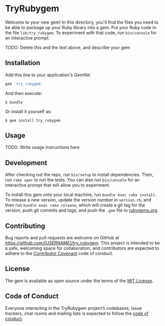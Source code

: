 # TryRubygem

Welcome to your new gem! In this directory, you'll find the files you need to be able to package up your Ruby library into a gem. Put your Ruby code in the file `lib/try_rubygem`. To experiment with that code, run `bin/console` for an interactive prompt.

TODO: Delete this and the text above, and describe your gem

## Installation

Add this line to your application's Gemfile:

```ruby
gem 'try_rubygem'
```

And then execute:

    $ bundle

Or install it yourself as:

    $ gem install try_rubygem

## Usage

TODO: Write usage instructions here

## Development

After checking out the repo, run `bin/setup` to install dependencies. Then, run `rake spec` to run the tests. You can also run `bin/console` for an interactive prompt that will allow you to experiment.

To install this gem onto your local machine, run `bundle exec rake install`. To release a new version, update the version number in `version.rb`, and then run `bundle exec rake release`, which will create a git tag for the version, push git commits and tags, and push the `.gem` file to [rubygems.org](https://rubygems.org).

## Contributing

Bug reports and pull requests are welcome on GitHub at https://github.com/[USERNAME]/try_rubygem. This project is intended to be a safe, welcoming space for collaboration, and contributors are expected to adhere to the [Contributor Covenant](http://contributor-covenant.org) code of conduct.

## License

The gem is available as open source under the terms of the [MIT License](https://opensource.org/licenses/MIT).

## Code of Conduct

Everyone interacting in the TryRubygem project’s codebases, issue trackers, chat rooms and mailing lists is expected to follow the [code of conduct](https://github.com/[USERNAME]/try_rubygem/blob/master/CODE_OF_CONDUCT.md).
